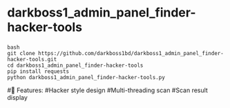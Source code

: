 # darkboss1_admin_panel_finder-hacker-tools

###
```
bash
git clone https://github.com/darkboss1bd/darkboss1_admin_panel_finder-hacker-tools.git
cd darkboss1_admin_panel_finder-hacker-tools
pip install requests
python darkboss1_admin_panel_finder-hacker-tools.py
```


#🎨 Features:
#Hacker style design 
#Multi-threading scan
#Scan result display
